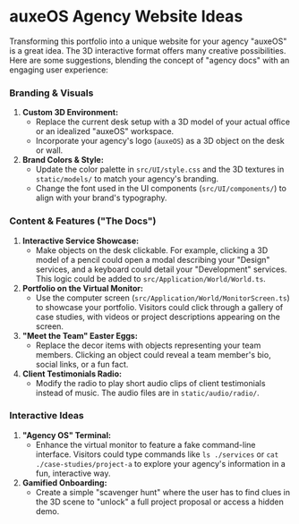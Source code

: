 # auxeOS Agency Website Ideas

Transforming this portfolio into a unique website for your agency "auxeOS" is a great idea. The 3D interactive format offers many creative possibilities. Here are some suggestions, blending the concept of "agency docs" with an engaging user experience:

### Branding & Visuals

1.  **Custom 3D Environment:**
    *   Replace the current desk setup with a 3D model of your actual office or an idealized "auxeOS" workspace.
    *   Incorporate your agency's logo (`auxeOS`) as a 3D object on the desk or wall.
2.  **Brand Colors & Style:**
    *   Update the color palette in `src/UI/style.css` and the 3D textures in `static/models/` to match your agency's branding.
    *   Change the font used in the UI components (`src/UI/components/`) to align with your brand's typography.

### Content & Features ("The Docs")

1.  **Interactive Service Showcase:**
    *   Make objects on the desk clickable. For example, clicking a 3D model of a pencil could open a modal describing your "Design" services, and a keyboard could detail your "Development" services. This logic could be added to `src/Application/World/World.ts`.
2.  **Portfolio on the Virtual Monitor:**
    *   Use the computer screen (`src/Application/World/MonitorScreen.ts`) to showcase your portfolio. Visitors could click through a gallery of case studies, with videos or project descriptions appearing on the screen.
3.  **"Meet the Team" Easter Eggs:**
    *   Replace the decor items with objects representing your team members. Clicking an object could reveal a team member's bio, social links, or a fun fact.
4.  **Client Testimonials Radio:**
    *   Modify the radio to play short audio clips of client testimonials instead of music. The audio files are in `static/audio/radio/`.

### Interactive Ideas

1.  **"Agency OS" Terminal:**
    *   Enhance the virtual monitor to feature a fake command-line interface. Visitors could type commands like `ls ./services` or `cat ./case-studies/project-a` to explore your agency's information in a fun, interactive way.
2.  **Gamified Onboarding:**
    *   Create a simple "scavenger hunt" where the user has to find clues in the 3D scene to "unlock" a full project proposal or access a hidden demo.
